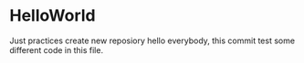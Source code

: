# HelloWorld
Just practices create new reposiory
hello everybody, this commit test some different code in this file. 

